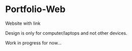# Portfolio-Web
Website with link

Design is only for computer/laptops and not other devices.

Work in progress for now...
